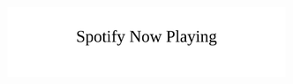 ![Spotify Now Playing](https://github.com/solotov-val/spotify-github-profile/blob/main/generated/spotify_now_playing.svg)

